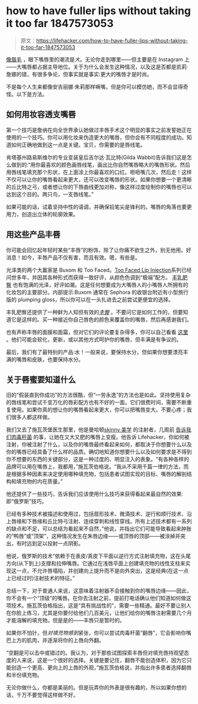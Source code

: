 # how to have fuller lips without taking it too far 1847573053

> 原文：<https://lifehacker.com/how-to-have-fuller-lips-without-taking-it-too-far-1847573053>

[像眉毛](https://lifehacker.com/how-to-fix-your-sparse-eyebrows-if-you-want-1847526666) ，眼下嘴唇里的潮流是*大*。无论你走到哪里——但主要是在 Instagram 上——大嘴唇都占据主导地位。关于为什么会发生这种情况，以及这是否都是凯莉·詹娜的错，有很多争论，但事实就是事实:更大的嘴唇才是时尚。

不是每个人生来都像安吉丽娜·朱莉那样噘嘴，但是你可以模仿她，而不会显得奇怪。以下是方法。



## **如何用妆容透支嘴唇**

第一个技巧是詹纳在向全世界承认她做过丰唇手术这个明显的事实之前发誓她正在使用的一个技巧。你可以用化妆来伪造更大的嘴唇，但你会有不同程度的成功。知道如何正确地做到这一点是关键。宝贝，你需要的是唇线笔。

肯塔基州路易斯维尔的专业变装皇后吉尔达·瓦比特(Gilda Wabbit)告诉我们这是怎么做到的:“用你最喜欢的颜色画唇线笔，画出比你自然嘴唇略大的嘴唇形状。然后用唇线笔填充那个形状，在上面涂上你最喜欢的口红。咂咂嘴几次，然后走！这样不仅可以让你的嘴唇看起来更大，还可以改变嘴唇的形状。如果你想要一个更清晰的丘比特之弓，或者想让你的下唇曲线更加对称，像这样过度绘制你的嘴唇也可以达到这个目的。两只鸟，一支唇线笔。”

如果可能的话，试着坚持中性的语调，并确保铅笔尖是锋利的。嘴唇的角落也要更用力，创造出立体的轮廓效果。

## **用这些产品丰唇**

你可能会回忆起年轻时某些“丰唇”的粉饰，除了让你痛不欲生之外，别无他用。好消息！如今，丰唇产品不仅有害，而且有效。嗯，有些是。



光泽类的两个大赢家是 Buxom 和 Too Faced。[Too Faced Lip Injection](https://www.sephora.com/product/too-faced-lip-injection-power-plumping-lip-gloss-P467795?skuId=2410967&icid2=skugrid:p467795)系列已经问世多年，并因其各种形式而获得一致好评，从颜色色调到“极端”配方。 [丰乳肥臀](https://www.sephora.com/product/buxom-full-on-lip-cream-P305132?country_switch=us&lang=en&skuId=1388412&om_mmc=ppc-GG_1918213323_68906954565_aud-1303270448336:pla-420314503433_1388412_353573794532_9067609_c&ds_rl=1261471&gclid=CjwKCAjw95yJBhAgEiwAmRrutMRVDhwMnGmVz-juGx-SCrj5SZeJ6PDhRB4OTLm9efJ-o86kG-_2KhoClikQAvD_BwE&gclsrc=aw.ds) 也有饱满的光泽，好评如潮。这是任何想要成为大嘴唇人的小嘴唇人所拥有的化妆包的主要部分。内部提示:Buxom 通常在 Sephora 的收银台附近有小型旅行版的 plumping gloss，所以你可以在一头扎进去之前尝试更便宜的选择。

丰乳肥臀还提供了一种鲜为人知但有效的[*丰臀*](https://www.ulta.com/p/power-line-plumping-lip-liner-pimprod2025307?cmpid=PS_Non!google!PSG_PrestCos_Buxom&CAWELAID=330000200001066940&CATRK=SPFID-1&CAAGID=39971132618&CATCI=kwd-278481689221&CAPCID=438168042684&CADevice=c&gclid=CjwKCAjw95yJBhAgEiwAmRrutCkgQTBQxYhcBh-assmYaNcZDlJVc-DhHC0y76clCOuEJd8kA8IcRhoCmmIQAvD_BwE) 。不要问它是如何工作的，但要知道它是这样的。买一种接近你自己唇色的颜色来覆盖你的嘴唇，然后再感谢我们。

也有声称丰唇的面膜和面霜，但对它们的评论要复杂得多，你可以自己看看 [这里](https://www.sephora.com/buy/lip-plumper-masks) 。他们可能会软化，更新，或以其他方式呵护你的嘴唇，但丰满是有争议的。

最后，我们有了最特别的产品:水！一般来说，要保持水分，但如果你想要漂亮丰满的嘴唇和皮肤，也要保持水分。



## **关于唇蜜要知道什么**

旧的“假装直到你成功”的方法很酷，但“一劳永逸”的方法也是如此。坚持使用复杂的唇线笔和尝试千变万化的唇彩配方也有不好的一面。它们很费时间，需要不断重复使用。如果你真的想让你的嘴唇看起来更大，你可以把嘴唇变大。不要心疼；我们很多人都这样做。

我们又去了施瓦茨堡医生那里，他是曼哈顿[skinny 美学](https://skinlyaesthetics.com/) 的注射者，几周前 [告诉我们肉毒杆菌](https://lifehacker.com/how-to-get-exactly-what-you-want-at-a-botox-appointment-1847353579) 的事，让她在又大又肥的嘴唇上变瘦。他告诉 Lifehacker，你如何被注射，你被注射了什么，以及你的嘴唇最终看起来如何，都取决于你想要什么以及你的嘴唇已经具备了什么样的品质。确切地知道你想要什么以及如何要求是不得到你不想要的东西的关键部分，这是一种过度的、明显注入的表象。“有各种各样的品牌可以用在嘴唇上，我都用，”施瓦茨伯格说。“我从不采用千篇一律的方法，而是根据多种因素来决定使用哪种填充物，包括患者试图实现的目标、嘴唇的解剖结构和填充物的内在质量。”

他还提供了一些技巧，告诉我们应该使用什么技巧来获得看起来最自然的效果:即“俄罗斯”技巧。

已经有多种技术被描述和使用过，包括扇形技术、微滴技术、逆行和顺行技术、沿上唇缘和下唇缘和丘比特弓注射、连续穿刺和线性穿线。所有上述技术都有一系列的缺点和不足，可以总结为看起来不自然，”他说，并指出它们可能导致看起来肿胀的“鸭唇”或“顶架”，这种情况发生在朱唇边缘——或顶唇的顶部——被涂掉并突出，有时远到足以投射一点阴影。



他说，俄罗斯的技术“依赖于在表皮/真皮下平面以逆行方式注射填充物，这在头尾方向(从下到上)支撑和拉伸嘴唇。它通过在浅唇平面上创建填充物的线性支柱来实现这一点，不允许唇塌陷，并创建向上提升而不是向外突出，这是经典(在这一点上已经过时)注射技术的特征。”

总结一下，对于普通人来说，这意味着注射器不会接触到你的嘴唇边缘——因此，你不会有一个“顶级”的嘴唇。在你去注射之前，提前打电话确认他们知道如何做这项技术。施瓦茨伯格指出，这是“具有挑战性的”，需要一些精通。最好不要让别人在你脸上练习，尤其是你要付给他们几百美元，让他们给你的嘴唇注射需要几个月才能溶解的填充物。但是是的——丰唇只是暂时的。

如果你不怕针，但*对填充物感到*紧张，你可以尝试肉毒杆菌“翻唇”，它会影响你嘴巴上方的肌肉，并逐渐将你的上唇向外翻。

“空翻是可以击中或错过的。我认为，对于那些试图探索丰唇但对填充唇持观望态度的人来说，这是一个很好的选择。关键是要记住，翻唇不能创造体积，因为它只能创造一个更高、更向上的上唇的外观，”施瓦茨伯格说，并指出许多患者选择翻唇和半份填充物。



无论你做什么，你都是美丽的。但是玩弄你的外表是很有趣的，所以如果你想的话，千万不要觉得这样做不好。